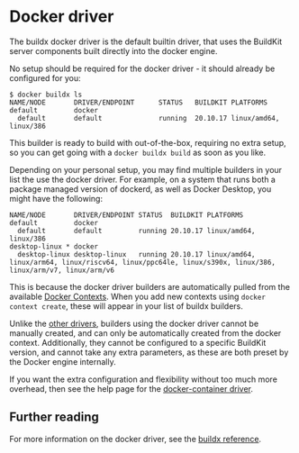 # Docker driver

The buildx docker driver is the default builtin driver, that uses the BuildKit
server components built directly into the docker engine.

No setup should be required for the docker driver - it should already be
configured for you:

```console
$ docker buildx ls
NAME/NODE       DRIVER/ENDPOINT      STATUS   BUILDKIT PLATFORMS
default         docker                                 
  default       default              running  20.10.17 linux/amd64, linux/386
```

This builder is ready to build with out-of-the-box, requiring no extra setup,
so you can get going with a `docker buildx build` as soon as you like.

Depending on your personal setup, you may find multiple builders in your list
the use the docker driver. For example, on a system that runs both a package
managed version of dockerd, as well as Docker Desktop, you might have the
following:

```console
NAME/NODE       DRIVER/ENDPOINT STATUS  BUILDKIT PLATFORMS
default         docker                           
  default       default         running 20.10.17 linux/amd64, linux/386
desktop-linux * docker                           
  desktop-linux desktop-linux   running 20.10.17 linux/amd64, linux/arm64, linux/riscv64, linux/ppc64le, linux/s390x, linux/386, linux/arm/v7, linux/arm/v6
```

This is because the docker driver builders are automatically pulled from
the available [Docker Contexts](https://docs.docker.com/engine/context/working-with-contexts/).
When you add new contexts using `docker context create`, these will appear in
your list of buildx builders.

Unlike the [other drivers](../index.md), builders using the docker driver
cannot be manually created, and can only be automatically created from the
docker context. Additionally, they cannot be configured to a specific BuildKit
version, and cannot take any extra parameters, as these are both preset by the
Docker engine internally.

If you want the extra configuration and flexibility without too much more
overhead, then see the help page for the [docker-container driver](./docker-container.md).

## Further reading

For more information on the docker driver, see the [buildx reference](https://docs.docker.com/engine/reference/commandline/buildx_create/#driver).

<!--- FIXME: for 0.9, make reference link relative --->
